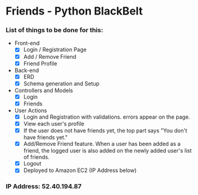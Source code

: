 # Friends - Python BlackBelt

### List of things to be done for this:
+ Front-end
  - [x] Login / Registration Page
  - [x] Add / Remove Friend
  - [x] Friend Profile

+ Back-end
  - [x] ERD
  - [x] Schema generation and Setup

+ Controllers and Models
  - [x] Login
  - [x] Friends

+ User Actions
  - [x] Login and Registration with validations. errors appear on the page.
  - [x] View each user's profile
  - [x] If the user does not have friends yet, the top part says "You don't have friends yet."
  - [x] Add/Remove Friend feature. When a user has been added as a friend, the logged user is also added on the newly added user's list of friends.
  - [x] Logout
  - [x] Deployed to Amazon EC2 (IP Address below)

### IP Address: 52.40.194.87
